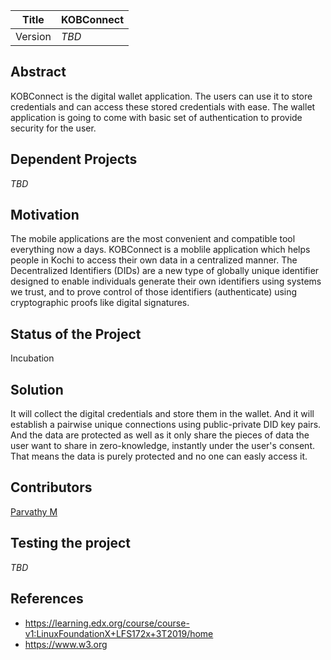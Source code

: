 Title     | KOBConnect   
----------| -------------
Version   | _TBD_        
## Abstract
KOBConnect is the digital wallet application. The users can use it to store credentials and can access these stored credentials with ease. The wallet application is going to come with basic set of authentication to provide security for the user.
## Dependent Projects
_TBD_
## Motivation
The mobile applications are the most convenient and compatible tool everything now a days. KOBConnect is a moblile application which helps people in Kochi to access their own data in a centralized manner. The Decentralized Identifiers (DIDs) are a new type of globally unique identifier designed to enable individuals generate their own identifiers using systems we trust, and to prove control of those identifiers (authenticate) using cryptographic proofs like digital signatures.
## Status of the Project
Incubation
## Solution
 It will collect the digital credentials and store them in the wallet. And it will establish a pairwise unique connections using public-private DID key pairs. And the data are protected as well as it only share the pieces of data the user want to share in zero-knowledge, instantly under the user's consent. That means the data is purely protected and no one can easly access it.
## Contributors
[Parvathy M](https://github.com/parvathy-madhu)
 
## Testing the project
_TBD_
## References
- https://learning.edx.org/course/course-v1:LinuxFoundationX+LFS172x+3T2019/home
- https://www.w3.org